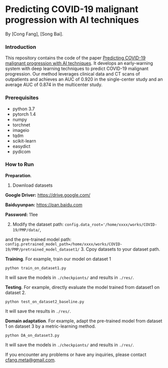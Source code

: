 # Predicting COVID-19 malignant progression with AI techniques
By [Cong Fang], [Song Bai].

### Introduction
This repository contains the code of the paper [Predicting COVID-19 malignant progression with AI techniques](https://arxiv.org/abs/xxxx.xxxxx). It develops an early-warning system with deep learning techniques to predict COVID-19 malignant progression. Our method leverages clinical data and CT scans of outpatients and achieves an AUC of 0.920 in the single-center study and an average AUC of 0.874 in the multicenter study.

### Prerequisites
* python 3.7
* pytorch 1.4
* numpy 
* torchnet
* imageio
* tqdm
* scikit-learn
* easydict
* pydicom

### How to Run

**Preparation**.
1. Download datasets

  **Google Driver:** https://drive.google.com/
  
  **Baiduyunpan:** https://pan.baidu.com
  
  **Password:** 11ee
  
2. Modify the dataset path: ```config.data_root='/home/xxxx/works/COVID-19/PMP/data/```, 

and the pre-trained model path: ```config.pretrained_model_path=/home/xxxx/works/COVID-19/PMP/pretrained_model_dataset1/```
3. Cpoy datasets to your dataset path.

**Training**. For example, train our model on dataset 1

```Shell
python train_on_dataset1.py
```
It will save the models in ```./checkpionts/``` and results in ```./res/```.

**Testing**. For example, directly evaluate the model trained from dataset1 on dataset 2.

```Shell
python test_on_dataset2_baseline.py
```
It will save the results in ```./res/```.

**Domain adaptation**. For example, adapt the pre-trained model from dataset 1 on dataset 3 by a metric-learning method.

```Shell
python DA_on_dataset3.py
```
It will save the models in ```./checkpionts/``` and results in ```./res/```.

If you encounter any problems or have any inquiries, please contact cfang.meta@gmail.com.
